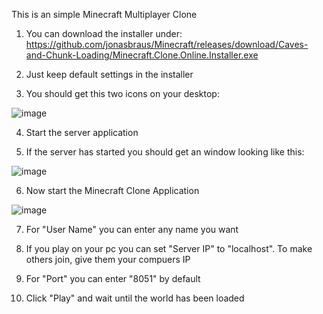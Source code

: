 This is an simple Minecraft Multiplayer Clone

1. You can download the installer under: https://github.com/jonasbraus/Minecraft/releases/download/Caves-and-Chunk-Loading/Minecraft.Clone.Online.Installer.exe

2. Just keep default settings in the installer

3. You should get this two icons on your desktop:

![image](https://user-images.githubusercontent.com/47791011/196282281-8f06e0f8-e270-409d-a42e-836d70208191.png)

4. Start the server application

5. If the server has started you should get an window looking like this:

![image](https://user-images.githubusercontent.com/47791011/196282414-16bf8441-bc08-4d2f-ab57-da2bb955d567.png)

6. Now start the Minecraft Clone Application

![image](https://user-images.githubusercontent.com/47791011/196282539-55600bdc-e270-40db-9ad3-21618e8f6bb0.png)

7. For "User Name" you can enter any name you want

8. If you play on your pc you can set "Server IP" to "localhost". To make others join, give them your compuers IP

9. For "Port" you can enter "8051" by default

10. Click "Play" and wait until the world has been loaded
